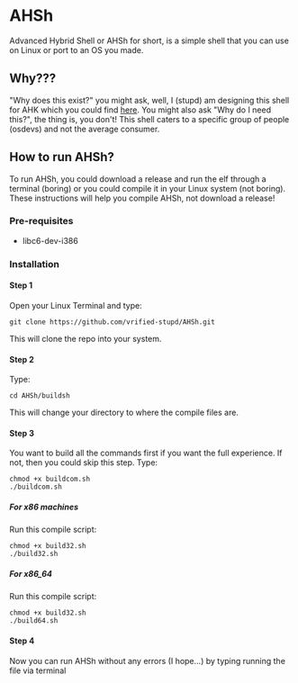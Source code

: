 # AHSh

Advanced Hybrid Shell or AHSh for short, is a simple shell that you can use on Linux or port to an OS you made.

## Why???

"Why does this exist?" you might ask, well, I (stupd) am designing this shell for AHK which you could find [here](https://github.com/Libre-X-Project/AHK-main). You might also ask "Why do I need this?", the thing is, you don't! This shell caters to a specific group of people (osdevs) and not the average consumer.

## How to run AHSh?

To run AHSh, you could download a release and run the elf through a terminal (boring) or you could compile it in your Linux system (not boring). These instructions will help you compile AHSh, not download a release!

### Pre-requisites

- libc6-dev-i386

### Installation

#### Step 1

Open your Linux Terminal and type:

```
git clone https://github.com/vrified-stupd/AHSh.git
```

This will clone the repo into your system.

#### Step 2

Type:

```
cd AHSh/buildsh
```

This will change your directory to where the compile files are.

#### Step 3

You want to build all the commands first if you want the full experience. If not, then you could skip this step. Type:

```
chmod +x buildcom.sh
./buildcom.sh
```

##### For x86 machines

Run this compile script:

```
chmod +x build32.sh
./build32.sh
```

##### For x86_64

Run this compile script:

```
chmod +x build32.sh
./build64.sh
```

#### Step 4

Now you can run AHSh without any errors (I hope...) by typing running the file via terminal
